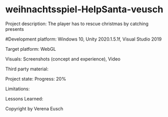 # weihnachtsspiel-HelpSanta-veusch
Project description: The player has to rescue christmas by catching presents


#Development platform:
Windows 10, Unity 2020.1.5.1f, Visual Studio 2019

Target platform:
WebGL 

Visuals:
Screenshots (concept and experience), Video

Third party material:


Project state:
Progress: 20%

Limitations:

Lessons Learned:

Copyright by Verena Eusch
